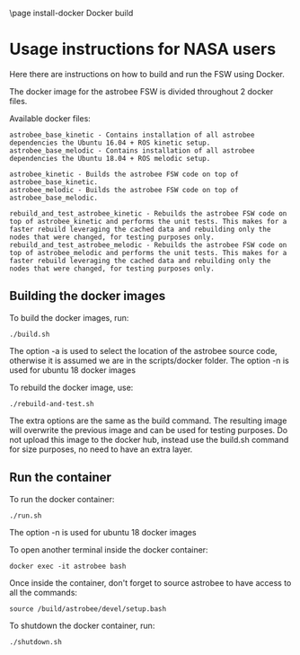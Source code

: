 \page install-docker Docker build

# Usage instructions for NASA users

Here there are instructions on how to build and run the FSW using Docker.

The docker image for the astrobee FSW is divided throughout 2 docker files. 

Available docker files:

	astrobee_base_kinetic - Contains installation of all astrobee dependencies the Ubuntu 16.04 + ROS kinetic setup.
	astrobee_base_melodic - Contains installation of all astrobee dependencies the Ubuntu 18.04 + ROS melodic setup.

	astrobee_kinetic - Builds the astrobee FSW code on top of astrobee_base_kinetic.
	astrobee_melodic - Builds the astrobee FSW code on top of astrobee_base_melodic.

	rebuild_and_test_astrobee_kinetic - Rebuilds the astrobee FSW code on top of astrobee_kinetic and performs the unit tests. This makes for a faster rebuild leveraging the cached data and rebuilding only the nodes that were changed, for testing purposes only.
	rebuild_and_test_astrobee_melodic - Rebuilds the astrobee FSW code on top of astrobee_melodic and performs the unit tests. This makes for a faster rebuild leveraging the cached data and rebuilding only the nodes that were changed, for testing purposes only.


## Building the docker images

To build the docker images, run:
    
    ./build.sh
The option -a is used to select the location of the astrobee source code, otherwise it is assumed we are in the scripts/docker folder.
The option -n is used for ubuntu 18 docker images

To rebuild the docker image, use:

	./rebuild-and-test.sh
The extra options are the same as the build command. The resulting image will overwrite the previous image and can be used for testing purposes. Do not upload this image to the docker hub, instead use the build.sh command for size purposes, no need to have an extra layer.

## Run the container

To run the docker container:

    ./run.sh
The option -n is used for ubuntu 18 docker images

To open another terminal inside the docker container:

    docker exec -it astrobee bash

Once inside the container, don't forget to source astrobee to have access to all the commands:

	source /build/astrobee/devel/setup.bash

To shutdown the docker container, run:

    ./shutdown.sh